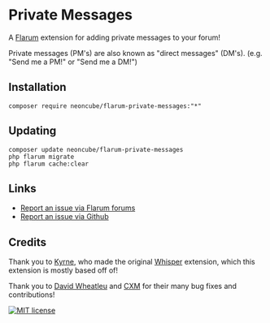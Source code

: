 # Private Messages

A [Flarum](http://flarum.org) extension for adding private messages to your forum!

Private messages (PM's) are also known as "direct messages" (DM's). (e.g. "Send me a PM!" or "Send me a DM!")

## Installation

    composer require neoncube/flarum-private-messages:"*"

## Updating

    composer update neoncube/flarum-private-messages
    php flarum migrate
    php flarum cache:clear

## Links

- [Report an issue via Flarum forums](https://github.com/neoncube2/flarum-private-messages/issues)
- [Report an issue via Github](https://github.com/neoncube2/flarum-private-messages/issues)

## Credits

Thank you to [Kyrne](https://redevs.org), who made the original [Whisper](https://flarum.org/index.php/extension/kyrne/whisper) extension, which this extension is mostly based off of!

Thank you to [David Wheatleu](https://davwheat.dev) and [CXM](https://littlecxm.me/) for their many bug fixes and contributions!

[![MIT license](https://img.shields.io/badge/license-MIT-blue.svg)](https://github.com/neoncube/flarum-private-messages/blob/master/LICENSE)